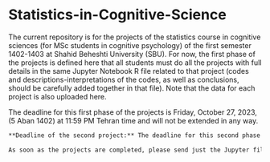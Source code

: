 # Statistics-in-Cognitive-Science

The current repository is for the projects of the statistics course in cognitive sciences (for MSc students in cognitive psychology) of the first semester 1402-1403 at Shahid Beheshti University (SBU). For now, the first phase of the projects is defined here that all students must do all the projects with full details in the same Jupyter Notebook R file related to that project (codes and descriptions-interpretations of the codes, as well as conclusions, should be carefully added together in that file). Note that the data for each project is also uploaded here.

The deadline for this first phase of the projects is Friday, October 27, 2023, (5 Aban 1402) at 11:59 PM Tehran time and will not be extended in any way.
```diff
**Deadline of the second project:** The deadline for this second phase of the projects is **Monday, November 6, 2023, (15 Aban 1402) at 11:59 PM Tehran time** and will not be extended in any way.```

As soon as the projects are completed, please send just the Jupyter file of your project, which includes the code + detailed report of your project, to the address j.amanirad@gmail.com.

